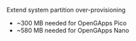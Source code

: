 Extend system partition over-provisioning

* ~300 MB needed for OpenGApps Pico
* ~580 MB needed for OpenGApps Nano
